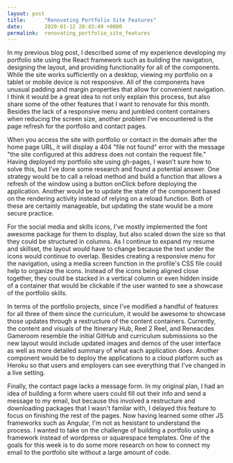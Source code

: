 ```yaml
---
layout: post
title:      "Renovating Portfolio Site Features"
date:       2020-01-12 20:43:49 +0000
permalink:  renovating_portfolio_site_features
---
```



In my previous blog post, I described some of my experience developing my portfolio site using the React framework such as building the navigation, designing the layout, and providing functionality for all of the components. While the site works sufficiently on a desktop, viewing my portfolio on a tablet or mobile device is not responsive. All of the components have unusual padding and margin properties that allow for convenient navigation. I think it would be a great idea to not only explain this process, but also share some of the other features that I want to renovate for this month. Besides the lack of a responsive menu and jumbled content containers when reducing the screen size, another problem I've encountered is the page refresh for the portfolio and contact pages. 

When you access the site with portfolio or contact in the domain after the home page URL, it will display a 404 "file not found" error with the message "the site configured at this address does not contain the request file." Having deployed my portfolio site using gh-pages, I wasn't sure how to solve this, but I've done some research and found a potential answer. One strategy would be to call a reload method and build a function that allows a refresh of the window using a button onClick before deploying the application. Another would be to update the state of the component based on the rendering activity instead of relying on a reload function. Both of these are certainly manageable, but updating the state would be a more secure practice. 

For the social media and skills icons, I've mostly implemented the font awesome package for them to display, but also scaled down the size so that they could be structured in columns. As I continue to expand my resume and skillset, the layout would have to change because the text under the icons would continue to overlap. Besides creating a responsive menu for the navigation, using a media screen function in the profile's CSS file could help to organize the icons. Instead of the icons being aligned close together, they could be stacked in a vertical column or even hidden inside of a container that would be clickable if the user wanted to see a showcase of the portfolio skills.

In terms of the portfolio projects, since I've modified a handful of features for all three of them since the curriculum, it would be awesome to showcase those updates through a restructure of the content containers. Currently, the content and visuals of the Itinerary Hub, Reel 2 Reel, and Reneacdes Gameroom resemble the initial GitHub and curriculum submissions so the new layout would include updated images and demos of the user interface as well as more detailed summary of what each application does.  Another component would be to deploy the applications to a cloud platform such as Heroku so that users and employers can see everything that I've changed in a live setting. 

Finally, the contact page lacks a message form. In my original plan, I had an idea of building a form where users could fill out their info and send a message to my email, but because this involved a restructure and downloading packages that I wasn't familar with, I delayed this feature to focus on finishing the rest of the pages. Now having learned some other JS frameworks such as Angular, I'm not as hesistant to understand the process. I wanted to take on the challenge of building a portfolio using a framework instead of wordpress or squarespace templates. One of the goals for this week is to do some more research on how to connect my email to the portfolio site without a large amount of code.



